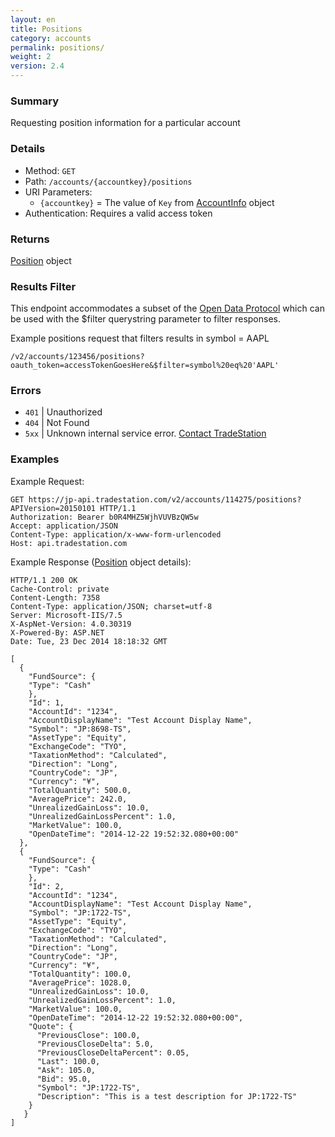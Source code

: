```yaml
---
layout: en
title: Positions
category: accounts
permalink: positions/
weight: 2
version: 2.4
---
```


### Summary

Requesting position information for a particular account

### Details

* Method: `GET`
* Path: `/accounts/{accountkey}/positions`
* URI Parameters:  
  * `{accountkey}` = The value of `Key` from [AccountInfo](../../objects/account-info) object
* Authentication: Requires a valid access token

### Returns

[Position](../../objects/position) object

### Results Filter

This endpoint accommodates a subset of the [Open Data Protocol](http://www.odata.org/developers/protocols/uri-conventions#FilterSystemQueryOption) which can be used with the $filter querystring parameter to filter responses.

Example positions request that filters results in symbol = AAPL

    /v2/accounts/123456/positions?oauth_token=accessTokenGoesHere&$filter=symbol%20eq%20'AAPL'

### Errors

* `401` | Unauthorized
* `404` | Not Found
* `5xx` | Unknown internal service error. [Contact TradeStation](mailto:webapi@tradestation.com)

### Examples

Example Request:

    GET https://jp-api.tradestation.com/v2/accounts/114275/positions?APIVersion=20150101 HTTP/1.1
    Authorization: Bearer b0R4MHZ5WjhVUVBzQW5w
    Accept: application/JSON
    Content-Type: application/x-www-form-urlencoded
    Host: api.tradestation.com

Example Response ([Position](../../objects/position) object details):

    HTTP/1.1 200 OK
    Cache-Control: private
    Content-Length: 7358
    Content-Type: application/JSON; charset=utf-8
    Server: Microsoft-IIS/7.5
    X-AspNet-Version: 4.0.30319
    X-Powered-By: ASP.NET
    Date: Tue, 23 Dec 2014 18:18:32 GMT
    
    [
      {
        "FundSource": {
        "Type": "Cash"
        },
        "Id": 1,
        "AccountId": "1234",
        "AccountDisplayName": "Test Account Display Name",
        "Symbol": "JP:8698-TS",
        "AssetType": "Equity",
        "ExchangeCode": "TYO",
        "TaxationMethod": "Calculated",
        "Direction": "Long",
        "CountryCode": "JP",
        "Currency": "¥",
        "TotalQuantity": 500.0,
        "AveragePrice": 242.0,
        "UnrealizedGainLoss": 10.0,
        "UnrealizedGainLossPercent": 1.0,
        "MarketValue": 100.0,
        "OpenDateTime": "2014-12-22 19:52:32.080+00:00"
      },
      {
        "FundSource": {
        "Type": "Cash"
        },
        "Id": 2,
        "AccountId": "1234",
        "AccountDisplayName": "Test Account Display Name",
        "Symbol": "JP:1722-TS",
        "AssetType": "Equity",
        "ExchangeCode": "TYO",
        "TaxationMethod": "Calculated",
        "Direction": "Long",
        "CountryCode": "JP",
        "Currency": "¥",
        "TotalQuantity": 100.0,
        "AveragePrice": 1028.0,
        "UnrealizedGainLoss": 10.0,
        "UnrealizedGainLossPercent": 1.0,
        "MarketValue": 100.0,
        "OpenDateTime": "2014-12-22 19:52:32.080+00:00",
        "Quote": {
          "PreviousClose": 100.0,
          "PreviousCloseDelta": 5.0,
          "PreviousCloseDeltaPercent": 0.05,
          "Last": 100.0,
          "Ask": 105.0,
          "Bid": 95.0,
          "Symbol": "JP:1722-TS",
          "Description": "This is a test description for JP:1722-TS"
        }
       }
    ]

